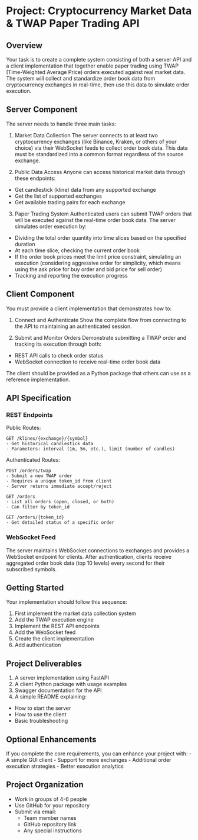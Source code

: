 # Project: Cryptocurrency Market Data & TWAP Paper Trading API
## Overview
Your task is to create a complete system consisting of both a server API and a client implementation that together enable paper trading using TWAP (Time-Weighted Average Price) orders executed against real market data. The system will collect and standardize order book data from cryptocurrency exchanges in real-time, then use this data to simulate order execution.

## Server Component
The server needs to handle three main tasks:

1. Market Data Collection The server connects to at least two cryptocurrency exchanges (like Binance, Kraken, or others of your choice) via their WebSocket feeds to collect order book data. This data must be standardized into a common format regardless of the source exchange.

2. Public Data Access Anyone can access historical market data through these endpoints:

- Get candlestick (kline) data from any supported exchange
- Get the list of supported exchanges
- Get available trading pairs for each exchange
  
3. Paper Trading System Authenticated users can submit TWAP orders that will be executed against the real-time order book data. The server simulates order execution by:
   
- Dividing the total order quantity into time slices based on the specified duration
- At each time slice, checking the current order book
- If the order book prices meet the limit price constraint, simulating an execution (considering aggressive order for simplicity, which means using the ask price for buy order and bid price for sell order)
- Tracking and reporting the execution progress

## Client Component
You must provide a client implementation that demonstrates how to:

1. Connect and Authenticate Show the complete flow from connecting to the API to maintaining an authenticated session.

2. Submit and Monitor Orders Demonstrate submitting a TWAP order and tracking its execution through both:

- REST API calls to check order status
- WebSocket connection to receive real-time order book data
  
The client should be provided as a Python package that others can use as a reference implementation.

## API Specification
### REST Endpoints
Public Routes:

```plaintext
GET /klines/{exchange}/{symbol}
- Get historical candlestick data
- Parameters: interval (1m, 5m, etc.), limit (number of candles)
```

Authenticated Routes:

```plaintext
POST /orders/twap
- Submit a new TWAP order
- Requires a unique token_id from client
- Server returns immediate accept/reject
```

```plaintext
GET /orders
- List all orders (open, closed, or both)
- Can filter by token_id
```

```plaintext
GET /orders/{token_id}
- Get detailed status of a specific order
```

### WebSocket Feed
The server maintains WebSocket connections to exchanges and provides a WebSocket endpoint for clients. After authentication, clients receive aggregated order book data (top 10 levels) every second for their subscribed symbols.

## Getting Started
Your implementation should follow this sequence:

1. First implement the market data collection system
2. Add the TWAP execution engine
3. Implement the REST API endpoints
4. Add the WebSocket feed
5. Create the client implementation
6. Add authentication
   
## Project Deliverables
1. A server implementation using FastAPI
2. A client Python package with usage examples
3. Swagger documentation for the API
4. A simple README explaining:
  - How to start the server
  - How to use the client
  - Basic troubleshooting
    
## Optional Enhancements
If you complete the core requirements, you can enhance your project with: - A simple GUI client - Support for more exchanges - Additional order execution strategies - Better execution analytics

## Project Organization
- Work in groups of 4-6 people
- Use GitHub for your repository
- Submit via email:
  - Team member names
  - GitHub repository link
  - Any special instructions
